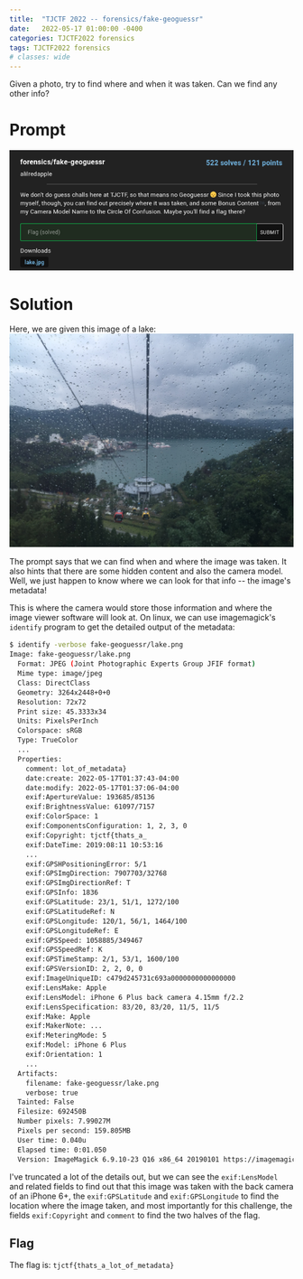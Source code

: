 ```yaml
---
title:  "TJCTF 2022 -- forensics/fake-geoguessr"
date:   2022-05-17 01:00:00 -0400
categories: TJCTF2022 forensics
tags: TJCTF2022 forensics
# classes: wide
---
```

Given a photo, try to find where and when it was taken. Can we find any other info?

# Prompt
![Challenge Prompt][img-prompt]

# Solution
Here, we are given this image of a lake:
![lake][img-lake]

The prompt says that we can find when and where the image was taken. It also hints that there are some hidden content and also the camera model. Well, we just happen to know where we can look for that info -- the image's metadata!

This is where the camera would store those information and where the image viewer software will look at. On linux, we can use imagemagick's `identify` program to get the detailed output of the metadata:

```bash
$ identify -verbose fake-geoguessr/lake.png
Image: fake-geoguessr/lake.png
  Format: JPEG (Joint Photographic Experts Group JFIF format)
  Mime type: image/jpeg
  Class: DirectClass
  Geometry: 3264x2448+0+0
  Resolution: 72x72
  Print size: 45.3333x34
  Units: PixelsPerInch
  Colorspace: sRGB
  Type: TrueColor
  ...
  Properties:
    comment: lot_of_metadata}
    date:create: 2022-05-17T01:37:43-04:00
    date:modify: 2022-05-17T01:37:06-04:00
    exif:ApertureValue: 193685/85136
    exif:BrightnessValue: 61097/7157
    exif:ColorSpace: 1
    exif:ComponentsConfiguration: 1, 2, 3, 0
    exif:Copyright: tjctf{thats_a_
    exif:DateTime: 2019:08:11 10:53:16
    ...
    exif:GPSHPositioningError: 5/1
    exif:GPSImgDirection: 7907703/32768
    exif:GPSImgDirectionRef: T
    exif:GPSInfo: 1836
    exif:GPSLatitude: 23/1, 51/1, 1272/100
    exif:GPSLatitudeRef: N
    exif:GPSLongitude: 120/1, 56/1, 1464/100
    exif:GPSLongitudeRef: E
    exif:GPSSpeed: 1058885/349467
    exif:GPSSpeedRef: K
    exif:GPSTimeStamp: 2/1, 53/1, 1600/100
    exif:GPSVersionID: 2, 2, 0, 0
    exif:ImageUniqueID: c479d245731c693a0000000000000000
    exif:LensMake: Apple
    exif:LensModel: iPhone 6 Plus back camera 4.15mm f/2.2
    exif:LensSpecification: 83/20, 83/20, 11/5, 11/5
    exif:Make: Apple
    exif:MakerNote: ...
    exif:MeteringMode: 5
    exif:Model: iPhone 6 Plus
    exif:Orientation: 1
    ...
  Artifacts:
    filename: fake-geoguessr/lake.png
    verbose: true
  Tainted: False
  Filesize: 692450B
  Number pixels: 7.99027M
  Pixels per second: 159.805MB
  User time: 0.040u
  Elapsed time: 0:01.050
  Version: ImageMagick 6.9.10-23 Q16 x86_64 20190101 https://imagemagick.org

```

I've truncated a lot of the details out, but we can see the `exif:LensModel` and related fields to find out that this image was taken with the back camera of an iPhone 6+, the `exif:GPSLatitude` and `exif:GPSLongitude` to find the location where the image taken, and most importantly for this challenge, the fields `exif:Copyright` and `comment` to find the two halves of the flag.

## Flag
The flag is: `tjctf{thats_a_lot_of_metadata}`

[img-prompt]: /assets/img/tjctf2022/fake-geoguessr/0-prompt.png
[img-lake]: /assets/img/tjctf2022/fake-geoguessr/1-lake.png
